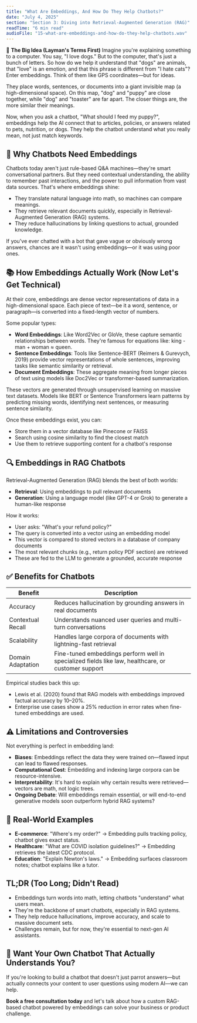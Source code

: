 ```yaml
---
title: "What Are Embeddings, And How Do They Help Chatbots?"
date: "July 4, 2025"
section: "Section 3: Diving into Retrieval-Augmented Generation (RAG)"
readTime: "6 min read"
audioFile: "15-what-are-embeddings-and-how-do-they-help-chatbots.wav"
---
```


🧠 **The Big Idea (Layman's Terms First)** Imagine you're explaining something to a computer. You say, "I love dogs." But to the computer, that's just a bunch of letters. So how do we help it understand that "dogs" are animals, that "love" is an emotion, and that this phrase is different from "I hate cats"? Enter embeddings. Think of them like GPS coordinates—but for ideas.

They place words, sentences, or documents into a giant invisible map (a high-dimensional space). On this map, "dog" and "puppy" are close together, while "dog" and "toaster" are far apart. The closer things are, the more similar their meanings.

Now, when you ask a chatbot, "What should I feed my puppy?", embeddings help the AI connect that to articles, policies, or answers related to pets, nutrition, or dogs. They help the chatbot understand what you really mean, not just match keywords.

## 🤖 Why Chatbots Need Embeddings

Chatbots today aren't just rule-based Q&A machines—they're smart conversational partners. But they need contextual understanding, the ability to remember past interactions, and the power to pull information from vast data sources. That's where embeddings shine:

- They translate natural language into math, so machines can compare meanings.
- They retrieve relevant documents quickly, especially in Retrieval-Augmented Generation (RAG) systems.
- They reduce hallucinations by linking questions to actual, grounded knowledge.

If you've ever chatted with a bot that gave vague or obviously wrong answers, chances are it wasn't using embeddings—or it was using poor ones.

## 📚 How Embeddings Actually Work (Now Let's Get Technical)

At their core, embeddings are dense vector representations of data in a high-dimensional space. Each piece of text—be it a word, sentence, or paragraph—is converted into a fixed-length vector of numbers.

Some popular types:

- **Word Embeddings**: Like Word2Vec or GloVe, these capture semantic relationships between words. They're famous for equations like: king - man + woman ≈ queen.
- **Sentence Embeddings**: Tools like Sentence-BERT (Reimers & Gurevych, 2019) provide vector representations of whole sentences, improving tasks like semantic similarity or retrieval.
- **Document Embeddings**: These aggregate meaning from longer pieces of text using models like Doc2Vec or transformer-based summarization.

These vectors are generated through unsupervised learning on massive text datasets. Models like BERT or Sentence Transformers learn patterns by predicting missing words, identifying next sentences, or measuring sentence similarity.

Once these embeddings exist, you can:

- Store them in a vector database like Pinecone or FAISS
- Search using cosine similarity to find the closest match
- Use them to retrieve supporting content for a chatbot's response

## 🔍 Embeddings in RAG Chatbots

Retrieval-Augmented Generation (RAG) blends the best of both worlds:

- **Retrieval**: Using embeddings to pull relevant documents
- **Generation**: Using a language model (like GPT-4 or Grok) to generate a human-like response

How it works:

- User asks: "What's your refund policy?"
- The query is converted into a vector using an embedding model
- This vector is compared to stored vectors in a database of company documents
- The most relevant chunks (e.g., return policy PDF section) are retrieved
- These are fed to the LLM to generate a grounded, accurate response

## ✅ Benefits for Chatbots

| Benefit | Description |
|---------|-------------|
| Accuracy | Reduces hallucination by grounding answers in real documents |
| Contextual Recall | Understands nuanced user queries and multi-turn conversations |
| Scalability | Handles large corpora of documents with lightning-fast retrieval |
| Domain Adaptation | Fine-tuned embeddings perform well in specialized fields like law, healthcare, or customer support |

Empirical studies back this up:

- Lewis et al. (2020) found that RAG models with embeddings improved factual accuracy by 10–20%.
- Enterprise use cases show a 25% reduction in error rates when fine-tuned embeddings are used.

## ⚠️ Limitations and Controversies

Not everything is perfect in embedding land:

- **Biases**: Embeddings reflect the data they were trained on—flawed input can lead to flawed responses.
- **Computational Cost**: Embedding and indexing large corpora can be resource-intensive.
- **Interpretability**: It's hard to explain why certain results were retrieved—vectors are math, not logic trees.
- **Ongoing Debate**: Will embeddings remain essential, or will end-to-end generative models soon outperform hybrid RAG systems?

## 🧪 Real-World Examples

- **E-commerce**: "Where's my order?" → Embedding pulls tracking policy, chatbot gives exact status.
- **Healthcare**: "What are COVID isolation guidelines?" → Embedding retrieves the latest CDC protocol.
- **Education**: "Explain Newton's laws." → Embedding surfaces classroom notes; chatbot explains like a tutor.

## TL;DR (Too Long; Didn't Read)

- Embeddings turn words into math, letting chatbots "understand" what users mean.
- They're the backbone of smart chatbots, especially in RAG systems.
- They help reduce hallucinations, improve accuracy, and scale to massive document sets.
- Challenges remain, but for now, they're essential to next-gen AI assistants.

## 👋 Want Your Own Chatbot That Actually Understands You?

If you're looking to build a chatbot that doesn't just parrot answers—but actually connects your content to user questions using modern AI—we can help.

**Book a free consultation today** and let's talk about how a custom RAG-based chatbot powered by embeddings can solve your business or product challenge.